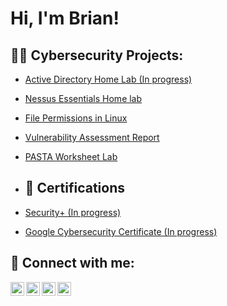 <h1>Hi, I'm Brian! </h1>

<h2>👨‍💻 Cybersecurity Projects:</h2>

- [Active Directory Home Lab (In progress)](https://github.com/brianmuwaya/ActiveDirectoryLab)
- [Nessus Essentials Home lab](https://github.com/brianmuwaya/Nessus-Essentials)
- [File Permissions in Linux](https://github.com/brianmuwaya/File-Permissions-in-Linux)
- [Vulnerability Assessment Report](https://github.com/brianmuwaya/Vulnerability-Assessment-Report)
- [PASTA Worksheet Lab](https://github.com/brianmuwaya/PASTA-Worksheet-Lab)
- <h2>📄 Certifications</h2> 

- [Security+ (In progress)](https://github.com/brianmuwaya/ActiveDirectoryLab)
- [Google Cybersecurity Certificate (In progress)](https://github.com/brianmuwaya/ActiveDirectoryLab)
  
<h2> 🤳 Connect with me:</h2>

[<img align="left" alt="JoshMadakor | YouTube" width="22px" src="https://cdn.jsdelivr.net/npm/simple-icons@v3/icons/youtube.svg" />][youtube]
[<img align="left" alt="JoshMadakor | Twitter" width="22px" src="https://cdn.jsdelivr.net/npm/simple-icons@v3/icons/twitter.svg" />][twitter]
[<img align="left" alt="JoshMadakor | LinkedIn" width="22px" src="https://cdn.jsdelivr.net/npm/simple-icons@v3/icons/linkedin.svg" />][linkedin]
[<img align="left" alt="JoshMadakor | Instagram" width="22px" src="https://cdn.jsdelivr.net/npm/simple-icons@v3/icons/instagram.svg" />][instagram]

[twitter]: https://twitter.com/bryannryanz
[youtube]: https://www.youtube.com/@bryannryanz/featured
[instagram]: https://www.instagram.com/bryannryanz/
[linkedin]: https://linkedin.com/in/brianmuwaya

<!--
**joshmadakor1/joshmadakor1** is a ✨ _special_ ✨ repository because its `README.md` (this file) appears on your GitHub profile.

Here are some ideas to get you started:

- 🔭 I’m currently working on ...
- 🌱 I’m currently learning ...
- 👯 I’m looking to collaborate on ...
- 🤔 I’m looking for help with ...
- 💬 Ask me about ...
- 📫 How to reach me: ...
- 😄 Pronouns: ...
- ⚡ Fun fact: ...
-->

